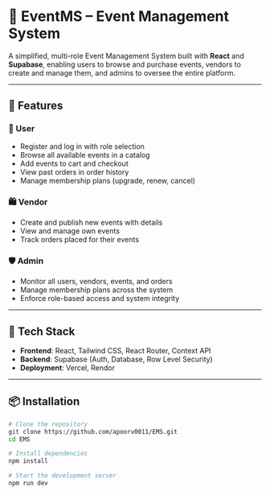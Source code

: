 # 🎉 EventMS – Event Management System

A simplified, multi-role Event Management System built with **React** and **Supabase**, enabling users to browse and purchase events, vendors to create and manage them, and admins to oversee the entire platform.

---

## 🚀 Features

### 👤 User
- Register and log in with role selection
- Browse all available events in a catalog
- Add events to cart and checkout
- View past orders in order history
- Manage membership plans (upgrade, renew, cancel)

### 🛍️ Vendor
- Create and publish new events with details
- View and manage own events
- Track orders placed for their events

### 🛡️ Admin
- Monitor all users, vendors, events, and orders
- Manage membership plans across the system
- Enforce role-based access and system integrity

---

## 🧠 Tech Stack

- **Frontend**: React, Tailwind CSS, React Router, Context API
- **Backend**: Supabase (Auth, Database, Row Level Security)
- **Deployment**: Vercel, Rendor

---

## 📦 Installation

```bash
# Clone the repository
git clone https://github.com/apoorv0011/EMS.git
cd EMS

# Install dependencies
npm install

# Start the development server
npm run dev
